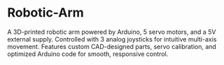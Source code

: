 # Robotic-Arm
A 3D-printed robotic arm powered by Arduino, 5 servo motors, and a 5V external supply. Controlled with 3 analog joysticks for intuitive multi-axis movement. Features custom CAD-designed parts, servo calibration, and optimized Arduino code for smooth, responsive control.

